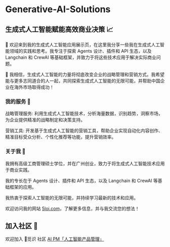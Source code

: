 # Generative-AI-Solutions

## 生成式人工智能赋能高效商业决策 📈

🧠 欢迎来到我的生成式人工智能应用展示页，在这里我分享一些我在生成式人工智能领域的实践和思考。我专注于探索 Agents 设计、插件和 API 生态，以及 Langchain 和 CrewAI 等基础框架，并致力于将这些技术应用于解决实际商业问题。

🚀 我相信，生成式人工智能的力量将彻底改变企业的战略管理和营销方式。我希望能与更多志同道合的人一起，共同探索生成式人工智能的无限可能，并帮助中国企业在海外市场取得成功！

### 我的服务 🦌

战略管理服务: 利用生成式人工智能技术，分析海量数据，识别趋势，洞察市场，为企业提供精准的战略制定和决策支持。

营销工具: 开发基于生成式人工智能的营销工具，帮助企业实现自动化内容创作、精准目标受众分析、个性化推荐等功能，提升营销效率。

### 关于我 🐬

我拥有高级工商管理硕士学位，并在广州创业，致力于将生成式人工智能技术应用于商业实践。

我的专长在于 Agents 设计、插件和 API 生态，以及 Langchain 和 CrewAI 等基础框架的应用。

我热衷于探索人工智能的无限可能，并持续学习最新的技术和应用。

欢迎访问我的网站 [5loi.com](https://5loi.com/about_loi)，了解更多信息，并与我交流您的想法！

## 加入社区 🌿

欢迎加入 🌿觅识 社区 [AI PM「人工智能产品管理」](https://roadmaps.feishu.cn/wiki/RykrwFxPiiU4T7kZ63bc7Lqdnch)